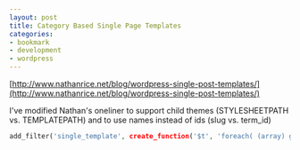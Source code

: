 ```yaml
---
layout: post
title: Category Based Single Page Templates
categories:
- bookmark
- development
- wordpress
---
```


[http://www.nathanrice.net/blog/wordpress-single-post-templates/](http://www.nathanrice.net/blog/wordpress-single-post-templates/)

I've modified Nathan's oneliner to support child themes (STYLESHEETPATH vs. TEMPLATEPATH) and to use names instead of ids (slug vs. term_id)

```php
add_filter('single_template', create_function('$t', 'foreach( (array) get_the_category() as $cat ) { if ( file_exists(STYLESHEETPATH . "/single-{$cat->slug}.php") ) return STYLESHEETPATH . "/single-{$cat->slug}.php"; } return $t;' ));
```